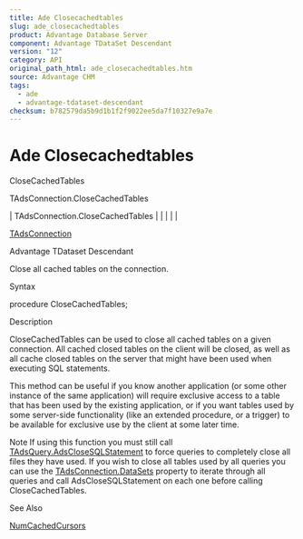 ```yaml
---
title: Ade Closecachedtables
slug: ade_closecachedtables
product: Advantage Database Server
component: Advantage TDataSet Descendant
version: "12"
category: API
original_path_html: ade_closecachedtables.htm
source: Advantage CHM
tags:
  - ade
  - advantage-tdataset-descendant
checksum: b782579da5b9d1b1f2f9022ee5da7f10327e9a7e
---
```


# Ade Closecachedtables

CloseCachedTables

TAdsConnection.CloseCachedTables

| TAdsConnection.CloseCachedTables |  |  |  |  |

[TAdsConnection](ade_tadsconnection_7.md)

Advantage TDataset Descendant

Close all cached tables on the connection.

Syntax

procedure CloseCachedTables;

Description

CloseCachedTables can be used to close all cached tables on a given connection. All cached closed tables on the client will be closed, as well as all cache closed tables on the server that might have been used when executing SQL statements.

This method can be useful if you know another application (or some other instance of the same application) will require exclusive access to a table that has been used by the existing application, or if you want tables used by some server-side functionality (like an extended procedure, or a trigger) to be available for exclusive use by the client at some later time.

Note If using this function you must still call [TAdsQuery.AdsCloseSQLStatement](ade_adsclosesqlstatement.md) to force queries to completely close all files they have used. If you wish to close all tables used by all queries you can use the [TAdsConnection.DataSets](ade_datasets.md) property to iterate through all queries and call AdsCloseSQLStatement on each one before calling CloseCachedTables.

See Also

[NumCachedCursors](ade_numcachedcursors.md)
